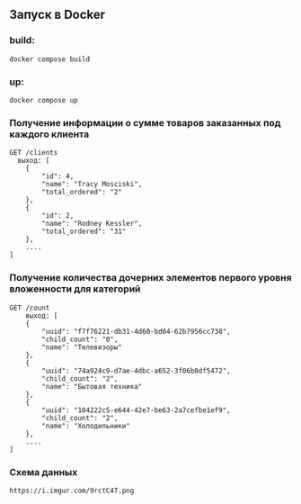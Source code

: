 ## Запуск в Docker
### build:
    docker compose build
### up:
    docker compose up
### Получение информации о сумме товаров заказанных под каждого клиента
    GET /clients
      выход: [
	    {
		    "id": 4,
		    "name": "Tracy Mosciski",
		    "total_ordered": "2"
	    },
	    {
		    "id": 2,
		    "name": "Rodney Kessler",
		    "total_ordered": "31"
	    },
        ....
    ]
    
### Получение количества дочерних элементов первого уровня вложенности для категорий
    GET /count
        выход: [
	    {
		    "uuid": "f7f76221-db31-4d60-bd04-62b7956cc738",
		    "child_count": "0",
		    "name": "Телевизоры"
	    },
	    {
		    "uuid": "74a924c9-d7ae-4dbc-a652-3f06b0df5472",
		    "child_count": "2",
		    "name": "Бытовая техника"
	    },
	    {
		    "uuid": "104222c5-e644-42e7-be63-2a7cefbe1ef9",
		    "child_count": "2",
		    "name": "Холодильники"
	    },
        ....
    ]
    
### Схема данных

    https://i.imgur.com/9rctC4T.png
